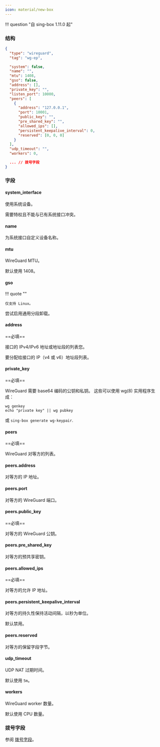 ```yaml
---
icon: material/new-box
---
```


!!! question "自 sing-box 1.11.0 起"

### 结构

```json
{
  "type": "wireguard",
  "tag": "wg-ep",

  "system": false,
  "name": "",
  "mtu": 1408,
  "gso": false,
  "address": [],
  "private_key": "",
  "listen_port": 10000,
  "peers": [
    {
      "address": "127.0.0.1",
      "port": 10001,
      "public_key": "",
      "pre_shared_key": "",
      "allowed_ips": [],
      "persistent_keepalive_interval": 0,
      "reserved": [0, 0, 0]
    }
  ],
  "udp_timeout": "",
  "workers": 0,

  ... // 拨号字段
}
```

### 字段

#### system_interface

使用系统设备。

需要特权且不能与已有系统接口冲突。

#### name

为系统接口自定义设备名称。

#### mtu

WireGuard MTU。

默认使用 1408。

#### gso

!!! quote ""

    仅支持 Linux。

尝试启用通用分段卸载。

#### address

==必填==

接口的 IPv4/IPv6 地址或地址段的列表您。

要分配给接口的 IP（v4 或 v6）地址段列表。

#### private_key

==必填==

WireGuard 需要 base64 编码的公钥和私钥。 这些可以使用 wg(8) 实用程序生成：

```shell
wg genkey
echo "private key" || wg pubkey
```

或 `sing-box generate wg-keypair`.

#### peers

==必填==

WireGuard 对等方的列表。

#### peers.address

对等方的 IP 地址。

#### peers.port

对等方的 WireGuard 端口。

#### peers.public_key

==必填==

对等方的 WireGuard 公钥。

#### peers.pre_shared_key

对等方的预共享密钥。

#### peers.allowed_ips

==必填==

对等方的允许 IP 地址。

#### peers.persistent_keepalive_interval

对等方的持久性保持活动间隔，以秒为单位。

默认禁用。

#### peers.reserved

对等方的保留字段字节。

#### udp_timeout

UDP NAT 过期时间。

默认使用 `5m`。

#### workers

WireGuard worker 数量。

默认使用 CPU 数量。

### 拨号字段

参阅 [拨号字段](/zh/configuration/shared/dial/)。
